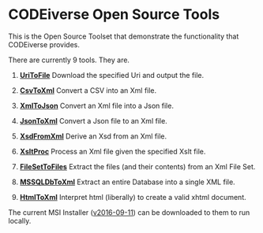 
# CODEiverse Open Source Tools

This is the Open Source Toolset that demonstrate the functionality
that CODEiverse provides.

There are currently 9 tools.  They are.          


  1. **<a href="https://github.com/CODEiverse/Open-Source-Tools/blob/master/Docs/CommandLineTools/CLBCUriToFile.md">UriToFile</a>**
      Download the specified Uri and output the file.

  2. **<a href="https://github.com/CODEiverse/Open-Source-Tools/blob/master/Docs/CommandLineTools/CLBCCsvToXml.md">CsvToXml</a>**
      Convert a CSV into an Xml file.

  3. **<a href="https://github.com/CODEiverse/Open-Source-Tools/blob/master/Docs/CommandLineTools/CLBCXmlToJson.md">XmlToJson</a>**
      Convert an Xml file into a Json file.

  4. **<a href="https://github.com/CODEiverse/Open-Source-Tools/blob/master/Docs/CommandLineTools/CLBCJsonToXml.md">JsonToXml</a>**
      Convert a Json file to an Xml file.

  5. **<a href="https://github.com/CODEiverse/Open-Source-Tools/blob/master/Docs/CommandLineTools/CLBCXsdFromXml.md">XsdFromXml</a>**
      Derive an Xsd from an Xml file.

  6. **<a href="https://github.com/CODEiverse/Open-Source-Tools/blob/master/Docs/CommandLineTools/CLBCXsltProc.md">XsltProc</a>**
      Process an Xml file given the specified Xslt file.

  7. **<a href="https://github.com/CODEiverse/Open-Source-Tools/blob/master/Docs/CommandLineTools/CLBCFileSetToFiles.md">FileSetToFiles</a>**
      Extract the files (and their contents) from an Xml File Set.

  8. **<a href="https://github.com/CODEiverse/Open-Source-Tools/blob/master/Docs/CommandLineTools/CLBCMSSQLDbToXml.md">MSSQLDbToXml</a>**
      Extract an entire Database into a single XML file.

  9. **<a href="https://github.com/CODEiverse/Open-Source-Tools/blob/master/Docs/CommandLineTools/CLBCHtmlToXml.md">HtmlToXml</a>**
      Interpret html (liberally) to create a valid xhtml document.


The current MSI Installer ([v2016-09-11](https://github.com/CODEiverse/Open-Source-Tools/raw/master/Setup/Debug/CODEiverse_OST_20160911.msi)) can be downloaded to 
them to run locally.

          